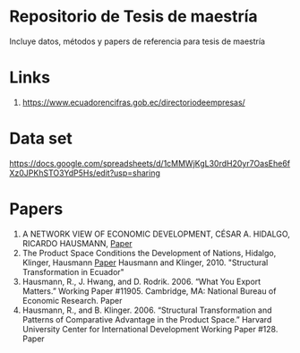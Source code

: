 # Repositorio de Tesis de maestría
Incluye datos, métodos y papers de referencia para tesis de maestría
# Links
1. https://www.ecuadorencifras.gob.ec/directoriodeempresas/
# Data set
https://docs.google.com/spreadsheets/d/1cMMWjKgL30rdH20yr7OasEhe6fXz0JPKhSTO3YdP5Hs/edit?usp=sharing
# Papers
1. A NETWORK VIEW OF ECONOMIC DEVELOPMENT, CÉSAR A. HIDALGO, RICARDO HAUSMANN, <a href="https://static1.squarespace.com/static/5759bc7886db431d658b7d33/t/5783bd92b3db2b8f172eb722/1468251540792/HidalgoHausmann_DAI_2008.pdf" target="_blank">Paper</a>
2. The Product Space Conditions the Development of Nations, Hidalgo, Klinger, Hausmann <a href="https://arxiv.org/ftp/arxiv/papers/0708/0708.2090.pdf" target="_blank">Paper</a>
Hausmann and  Klinger, 2010. "Structural Transformation in Ecuador" <br>
3. Hausmann, R., J. Hwang, and D. Rodrik. 2006. “What You Export Matters.” Working Paper
#11905. Cambridge, MA: National Bureau of Economic Research. <a scr="" target="_blank">Paper</a>
4. Hausmann, R., and B. Klinger. 2006. “Structural Transformation and Patterns of Comparative
Advantage in the Product Space.” Harvard University Center for International
Development Working Paper #128. <a src="https://growthlab.cid.harvard.edu/files/growthlab/files/128.pdf"  target="_blank">Paper</a>
